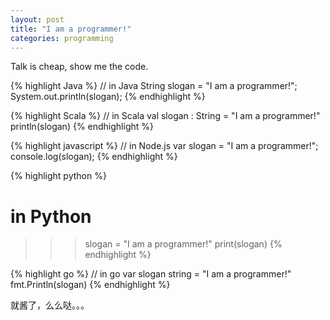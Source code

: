 ```yaml
---
layout: post
title: "I am a programmer!"
categories: programming
---
```

Talk is cheap, show me the code.

{% highlight Java %}
// in Java
String slogan = "I am a programmer!";
System.out.println(slogan);
{% endhighlight %}

{% highlight Scala %}
// in Scala
val slogan : String = "I am a programmer!"
println(slogan)
{% endhighlight %}

{% highlight javascript %}
// in Node.js
var slogan = "I am a programmer!";
console.log(slogan);
{% endhighlight %}

{% highlight python %}
# in Python
>>> slogan = "I am a programmer!"
>>> print(slogan)
{% endhighlight %}

{% highlight go %}
// in go
var slogan string = "I am a programmer!"
fmt.Println(slogan)
{% endhighlight %}

就酱了，么么哒。。。
